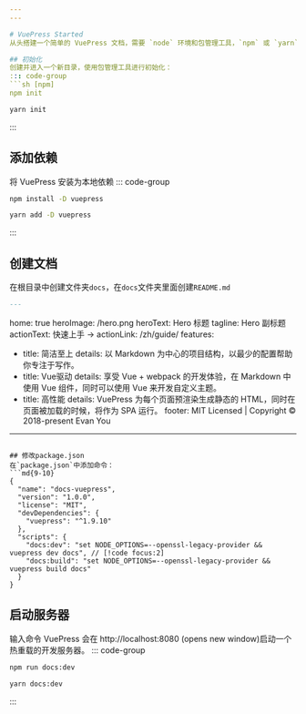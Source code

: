 ```yaml
---
---

# VuePress Started
从头搭建一个简单的 VuePress 文档，需要 `node` 环境和包管理工具，`npm` 或 `yarn`。

## 初始化
创建并进入一个新目录，使用包管理工具进行初始化：
::: code-group
```sh [npm]
npm init
```

```sh [yarn]
yarn init
```
:::

## 添加依赖
将 VuePress 安装为本地依赖
::: code-group
```sh [npm]
npm install -D vuepress
```

```sh [yarn]
yarn add -D vuepress
```
:::

## 创建文档
在根目录中创建文件夹`docs`，在`docs`文件夹里面创建`README.md`
```md
---
```

home: true
heroImage: /hero.png
heroText: Hero 标题
tagline: Hero 副标题
actionText: 快速上手 →
actionLink: /zh/guide/
features:
- title: 简洁至上
  details: 以 Markdown 为中心的项目结构，以最少的配置帮助你专注于写作。
- title: Vue驱动
  details: 享受 Vue + webpack 的开发体验，在 Markdown 中使用 Vue 组件，同时可以使用 Vue 来开发自定义主题。
- title: 高性能
  details: VuePress 为每个页面预渲染生成静态的 HTML，同时在页面被加载的时候，将作为 SPA 运行。
footer: MIT Licensed | Copyright © 2018-present Evan You
---
```

## 修改package.json
在`package.json`中添加命令：
```md{9-10}
{
  "name": "docs-vuepress",
  "version": "1.0.0",
  "license": "MIT",
  "devDependencies": {
    "vuepress": "^1.9.10"
  },
  "scripts": {
    "docs:dev": "set NODE_OPTIONS=--openssl-legacy-provider && vuepress dev docs", // [!code focus:2]
    "docs:build": "set NODE_OPTIONS=--openssl-legacy-provider && vuepress build docs"
  }
}
```
## 启动服务器
输入命令 VuePress 会在 http://localhost:8080 (opens new window)启动一个热重载的开发服务器。
::: code-group
```sh [npm]
npm run docs:dev
```

```sh [yarn]
yarn docs:dev
```
:::